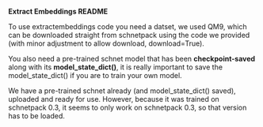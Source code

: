 **Extract Embeddings README**


To use extractembeddings code you need a datset, we used QM9, which can be downloaded straight from schnetpack using the code we provided (with minor adjustment to allow download, download=True).

You also need a pre-trained schnet model that has been **checkpoint-saved** along with its **model_state_dict()**, it is really important to save the model_state_dict() if you are to train your own model. 

We have a pre-trained schnet already (and model_state_dict() saved), uploaded and ready for use. However, because it was trained on schnetpack 0.3, it seems to only work on schnetpack 0.3, so that version has to be loaded.
